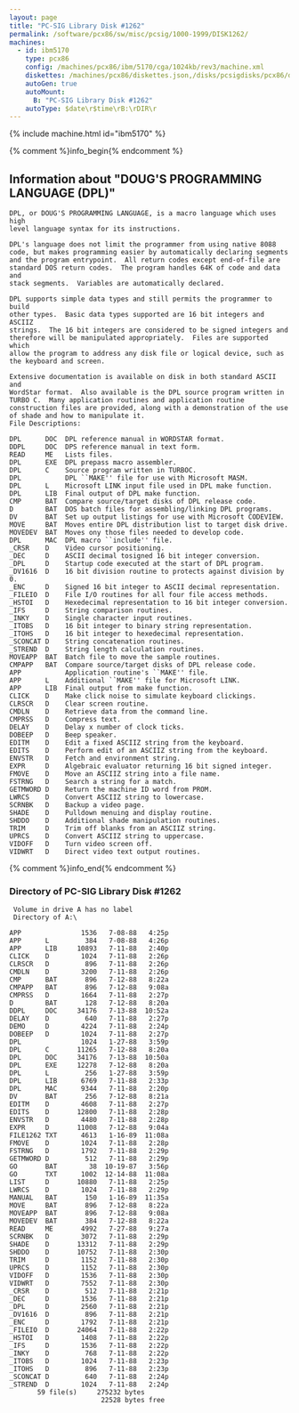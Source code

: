 ```yaml
---
layout: page
title: "PC-SIG Library Disk #1262"
permalink: /software/pcx86/sw/misc/pcsig/1000-1999/DISK1262/
machines:
  - id: ibm5170
    type: pcx86
    config: /machines/pcx86/ibm/5170/cga/1024kb/rev3/machine.xml
    diskettes: /machines/pcx86/diskettes.json,/disks/pcsigdisks/pcx86/diskettes.json
    autoGen: true
    autoMount:
      B: "PC-SIG Library Disk #1262"
    autoType: $date\r$time\rB:\rDIR\r
---
```


{% include machine.html id="ibm5170" %}

{% comment %}info_begin{% endcomment %}

## Information about "DOUG'S PROGRAMMING LANGUAGE (DPL)"

    DPL, or DOUG'S PROGRAMMING LANGUAGE, is a macro language which uses high
    level language syntax for its instructions.
    
    DPL's language does not limit the programmer from using native 8088
    code, but makes programming easier by automatically declaring segments
    and the program entrypoint.  All return codes except end-of-file are
    standard DOS return codes.  The program handles 64K of code and data and
    stack segments.  Variables are automatically declared.
    
    DPL supports simple data types and still permits the programmer to build
    other types.  Basic data types supported are 16 bit integers and ASCIIZ
    strings.  The 16 bit integers are considered to be signed integers and
    therefore will be manipulated appropriately.  Files are supported which
    allow the program to address any disk file or logical device, such as
    the keyboard and screen.
    
    Extensive documentation is available on disk in both standard ASCII and
    WordStar format.  Also available is the DPL source program written in
    TURBO C.  Many application routines and application routine
    construction files are provided, along with a demonstration of the use
    of shade and how to manipulate it.
    File Descriptions:
    
    DPL      DOC  DPL reference manual in WORDSTAR format.
    DDPL     DOC  DPS reference manual in text form.
    READ     ME   Lists files.
    DPL      EXE  DPL prepass macro assembler.
    DPL      C    Source program written in TURBOC.
    DPL           DPL ``MAKE'' file for use with Microsoft MASM.
    DPL      L    Microsoft LINK input file used in DPL make function.
    DPL      LIB  Final output of DPL make function.
    CMP      BAT  Compare source/target disks of DPL release code.
    D        BAT  DOS batch files for assembling/linking DPL programs.
    DV       BAT  Set up output listings for use with Microsoft CODEVIEW.
    MOVE     BAT  Moves entire DPL distribution list to target disk drive.
    MOVEDEV  BAT  Moves ony those files needed to develop code.
    DPL      MAC  DPL macro ``include'' file.
    _CRSR    D    Video cursor positioning.
    _DEC     D    ASCII decimal tosigned 16 bit integer conversion.
    _DPL     D    Startup code executed at the start of DPL program.
    _DV1616  D    16 bit division routine to protects against division by 0.
    _ENC     D    Signed 16 bit integer to ASCII decimal representation.
    _FILEIO  D    File I/O routines for all four file access methods.
    _HSTOI   D    Hexedecimal representation to 16 bit integer conversion.
    _IFS     D    String comparison routines.
    _INKY    D    Single character input routines.
    _ITOBS   D    16 bit integer to binary string representation.
    _ITOHS   D    16 bit integer to hexedecimal representation.
    _SCONCAT D    String concatenation routines.
    _STREND  D    String length calculation routines.
    MOVEAPP  BAT  Batch file to move the sample routines.
    CMPAPP   BAT  Compare source/target disks of DPL release code.
    APP           Application routine's ``MAKE'' file.
    APP      L    Additional ``MAKE'' file for Microsoft LINK.
    APP      LIB  Final output from make function.
    CLICK    D    Make click noise to simulate keyboard clickings.
    CLRSCR   D    Clear screen routine.
    CMDLN    D    Retrieve data from the command line.
    CMPRSS   D    Compress text.
    DELAY    D    Delay x number of clock ticks.
    DOBEEP   D    Beep speaker.
    EDITM    D    Edit a fixed ASCIIZ string from the keyboard.
    EDITS    D    Perform edit of an ASCIIZ string from the keyboard.
    ENVSTR   D    Fetch and environment string.
    EXPR     D    Algebraic evaluator returning 16 bit signed integer.
    FMOVE    D    Move an ASCIIZ string into a file name.
    FSTRNG   D    Search a string for a match.
    GETMWORD D    Return the machine ID word from PROM.
    LWRCS    D    Convert ASCIIZ string to lowercase.
    SCRNBK   D    Backup a video page.
    SHADE    D    Pulldown menuing and display routine.
    SHDDO    D    Additional shade manipulation routines.
    TRIM     D    Trim off blanks from an ASCIIZ string.
    UPRCS    D    Convert ASCIIZ string to uppercase.
    VIDOFF   D    Turn video screen off.
    VIDWRT   D    Direct video text output routines.
{% comment %}info_end{% endcomment %}


### Directory of PC-SIG Library Disk #1262

     Volume in drive A has no label
     Directory of A:\

    APP               1536   7-08-88   4:25p
    APP      L         384   7-08-88   4:26p
    APP      LIB     10893   7-11-88   2:40p
    CLICK    D        1024   7-11-88   2:26p
    CLRSCR   D         896   7-11-88   2:26p
    CMDLN    D        3200   7-11-88   2:26p
    CMP      BAT       896   7-12-88   8:22a
    CMPAPP   BAT       896   7-12-88   9:08a
    CMPRSS   D        1664   7-11-88   2:27p
    D        BAT       128   7-12-88   8:20a
    DDPL     DOC     34176   7-13-88  10:52a
    DELAY    D         640   7-11-88   2:27p
    DEMO     D        4224   7-11-88   2:24p
    DOBEEP   D        1024   7-11-88   2:27p
    DPL               1024   1-27-88   3:59p
    DPL      C       11265   7-12-88   8:20a
    DPL      DOC     34176   7-13-88  10:50a
    DPL      EXE     12278   7-12-88   8:20a
    DPL      L         256   1-27-88   3:59p
    DPL      LIB      6769   7-11-88   2:33p
    DPL      MAC      9344   7-11-88   2:20p
    DV       BAT       256   7-12-88   8:21a
    EDITM    D        4608   7-11-88   2:27p
    EDITS    D       12800   7-11-88   2:28p
    ENVSTR   D        4480   7-11-88   2:28p
    EXPR     D       11008   7-12-88   9:04a
    FILE1262 TXT      4613   1-16-89  11:08a
    FMOVE    D        1024   7-11-88   2:28p
    FSTRNG   D        1792   7-11-88   2:29p
    GETMWORD D         512   7-11-88   2:29p
    GO       BAT        38  10-19-87   3:56p
    GO       TXT      1002  12-14-88  11:08a
    LIST     D       10880   7-11-88   2:25p
    LWRCS    D        1024   7-11-88   2:29p
    MANUAL   BAT       150   1-16-89  11:35a
    MOVE     BAT       896   7-12-88   8:22a
    MOVEAPP  BAT       896   7-12-88   9:08a
    MOVEDEV  BAT       384   7-12-88   8:22a
    READ     ME       4992   7-27-88   9:27a
    SCRNBK   D        3072   7-11-88   2:29p
    SHADE    D       13312   7-11-88   2:29p
    SHDDO    D       10752   7-11-88   2:30p
    TRIM     D        1152   7-11-88   2:30p
    UPRCS    D        1152   7-11-88   2:30p
    VIDOFF   D        1536   7-11-88   2:30p
    VIDWRT   D        7552   7-11-88   2:30p
    _CRSR    D         512   7-11-88   2:21p
    _DEC     D        1536   7-11-88   2:21p
    _DPL     D        2560   7-11-88   2:21p
    _DV1616  D         896   7-11-88   2:21p
    _ENC     D        1792   7-11-88   2:21p
    _FILEIO  D       24064   7-11-88   2:22p
    _HSTOI   D        1408   7-11-88   2:22p
    _IFS     D        1536   7-11-88   2:22p
    _INKY    D         768   7-11-88   2:22p
    _ITOBS   D        1024   7-11-88   2:23p
    _ITOHS   D         896   7-11-88   2:23p
    _SCONCAT D         640   7-11-88   2:24p
    _STREND  D        1024   7-11-88   2:24p
           59 file(s)     275232 bytes
                           22528 bytes free
